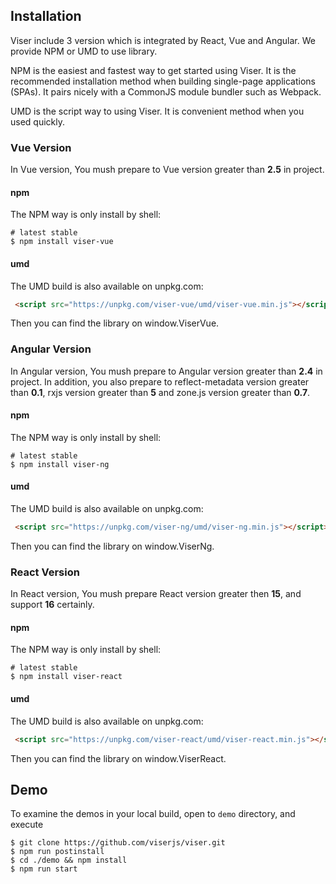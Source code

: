 ## Installation

Viser include 3 version which is integrated by React, Vue and Angular. We provide NPM or UMD to use library.

NPM is the easiest and fastest way to get started using Viser. It is the recommended installation method when building single-page applications (SPAs). It pairs nicely with a CommonJS module bundler such as Webpack.

UMD is the script way to using Viser. It is convenient method when you used quickly.

### Vue Version

In Vue version, You mush prepare to Vue version greater than **2.5** in project.

#### npm

The NPM way is only install by shell:

```shell
# latest stable
$ npm install viser-vue
```

#### umd

The UMD build is also available on unpkg.com:

```html
 <script src="https://unpkg.com/viser-vue/umd/viser-vue.min.js"></script>
```

Then you can find the library on window.ViserVue.

### Angular Version

In Angular version, You mush prepare to Angular version greater than **2.4** in project. In addition, you also prepare to reflect-metadata version greater than **0.1**, rxjs version greater than **5** and zone.js version greater than **0.7**.

#### npm

The NPM way is only install by shell:

```shell
# latest stable
$ npm install viser-ng
```

#### umd

The UMD build is also available on unpkg.com:

```html
 <script src="https://unpkg.com/viser-ng/umd/viser-ng.min.js"></script>
```

Then you can find the library on window.ViserNg.

### React Version

In React version, You mush prepare React version greater then **15**, and support **16** certainly.

#### npm

The NPM way is only install by shell:

```shell
# latest stable
$ npm install viser-react
```

#### umd

The UMD build is also available on unpkg.com:

```html
 <script src="https://unpkg.com/viser-react/umd/viser-react.min.js"></script>
```

Then you can find the library on window.ViserReact.

## Demo

To examine the demos in your local build, open to `demo` directory, and execute

```shell
$ git clone https://github.com/viserjs/viser.git
$ npm run postinstall
$ cd ./demo && npm install
$ npm run start
```
